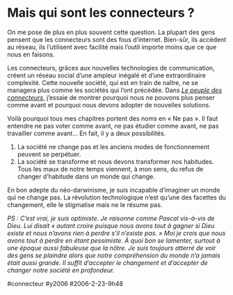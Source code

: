 # Mais qui sont les connecteurs ?

On me pose de plus en plus souvent cette question. La plupart des gens pensent que les connecteurs sont des fous d’internet. Bien-sûr, ils accèdent au réseau, ils l’utilisent avec facilité mais l’outil importe moins que ce que nous en faisons.

Les connecteurs, grâces aux nouvelles technologies de communication, créent un réseau social d’une ampleur inégalé et d’une extraordinaire complexité. Cette nouvelle société, qui est en train de naître, ne se managera plus comme les sociétés qui l’ont précédée. Dans *[Le peuple des connecteurs](../../page/le-peuple-des-connecteurs)*, j’essaie de montrer pourquoi nous ne pouvons plus penser comme avant et pourquoi nous devons adopter de nouvelles solutions.

Voilà pourquoi tous mes chapitres portent des noms en « Ne pas ». Il faut entendre ne pas voter comme avant, ne pas étudier comme avant, ne pas travailler comme avant... En fait, il y a deux possibilités.

1. La société ne change pas et les anciens modes de fonctionnement peuvent se perpétuer.
2. La société se transforme et nous devons transformer nos habitudes. Tous les maux de notre temps viennent, à mon sens, du refus de changer d’habitude dans un monde qui change.

En bon adepte du néo-darwinisme, je suis incapable d’imaginer un monde qui ne change pas. La révolution technologique n’est qu’une des facettes du changement, elle le stigmatise mais ne le résume pas.

*PS : C’est vrai, je suis optimiste. Je raisonne comme Pascal vis-à-vis de Dieu. Lui disait « autant croire puisque nous avons tout à gagner si Dieu existe et nous n’avons rien à perdre s’il n’existe pas. » Moi je crois que nous avons tout à perdre en étant pessimiste. À quoi bon se lamenter, surtout à une époque aussi fabuleuse que la nôtre. Je suis toujours atterré de voir des gens se plaindre alors que notre compréhension du monde n’a jamais était aussi grande. Il suffit d’accepter le changement et d’accepter de changer notre société en profondeur.*

#connecteur #y2006 #2006-2-23-9h48

